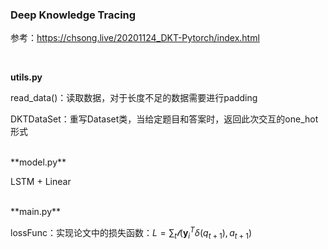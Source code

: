 ### Deep Knowledge Tracing

参考：https://chsong.live/20201124_DKT-Pytorch/index.html

<br>

**utils.py**

read_data()：读取数据，对于长度不足的数据需要进行padding

DKTDataSet：重写Dataset类，当给定题目和答案时，返回此次交互的one_hot形式


<br>
**model.py**

LSTM + Linear


<br>
**main.py**

lossFunc：实现论文中的损失函数：$L = \sum_t\mathcal{l} (\textbf{y}_i^T \delta (q_{t+1}), a_{t+1})$

